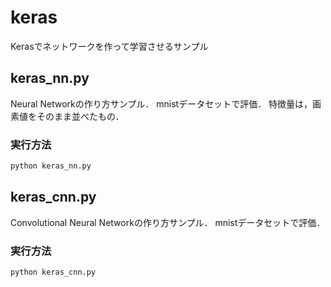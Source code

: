 # keras

Kerasでネットワークを作って学習させるサンプル

## keras_nn.py

Neural Networkの作り方サンプル．
mnistデータセットで評価．
特徴量は，画素値をそのまま並べたもの．

### 実行方法

```bash
python keras_nn.py
```

## keras_cnn.py

Convolutional Neural Networkの作り方サンプル．
mnistデータセットで評価．

### 実行方法

```bash
python keras_cnn.py
```
